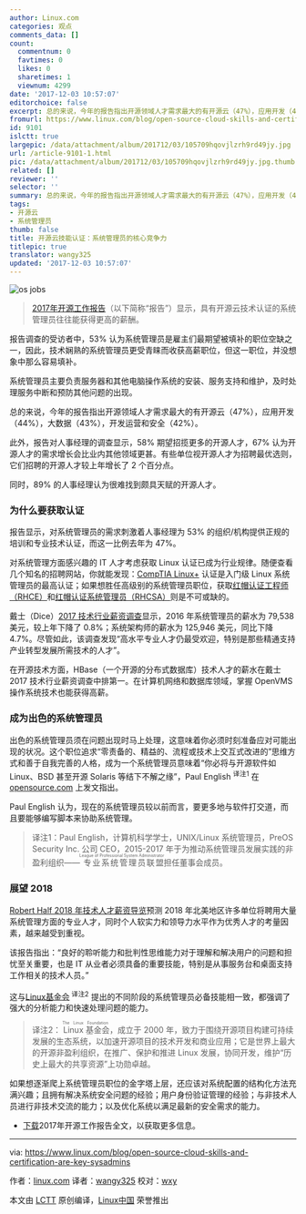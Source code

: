 ```yaml
---
author: Linux.com
categories: 观点
comments_data: []
count:
  commentnum: 0
  favtimes: 0
  likes: 0
  sharetimes: 1
  viewnum: 4299
date: '2017-12-03 10:57:07'
editorchoice: false
excerpt: 总的来说，今年的报告指出开源领域人才需求最大的有开源云（47%），应用开发（44%），大数据（43%），开发运营和安全（42%）。
fromurl: https://www.linux.com/blog/open-source-cloud-skills-and-certification-are-key-sysadmins
id: 9101
islctt: true
largepic: /data/attachment/album/201712/03/105709hqovjlzrh9rd49jy.jpg
url: /article-9101-1.html
pic: /data/attachment/album/201712/03/105709hqovjlzrh9rd49jy.jpg.thumb.jpg
related: []
reviewer: ''
selector: ''
summary: 总的来说，今年的报告指出开源领域人才需求最大的有开源云（47%），应用开发（44%），大数据（43%），开发运营和安全（42%）。
tags:
- 开源云
- 系统管理员
thumb: false
title: 开源云技能认证：系统管理员的核心竞争力
titlepic: true
translator: wangy325
updated: '2017-12-03 10:57:07'
---
```


![os jobs](/data/attachment/album/201712/03/105709hqovjlzrh9rd49jy.jpg "os jobs")



> 
> [2017年开源工作报告](https://www.linuxfoundation.org/blog/2017-jobs-report-highlights-demand-open-source-skills/)（以下简称“报告”）显示，具有开源云技术认证的系统管理员往往能获得更高的薪酬。
> 
> 
> 


报告调查的受访者中，53% 认为系统管理员是雇主们最期望被填补的职位空缺之一，因此，技术娴熟的系统管理员更受青睐而收获高薪职位，但这一职位，并没想象中那么容易填补。


系统管理员主要负责服务器和其他电脑操作系统的安装、服务支持和维护，及时处理服务中断和预防其他问题的出现。


总的来说，今年的报告指出开源领域人才需求最大的有开源云（47%），应用开发（44%），大数据（43%），开发运营和安全（42%）。


此外，报告对人事经理的调查显示，58% 期望招揽更多的开源人才，67% 认为开源人才的需求增长会比业内其他领域更甚。有些单位视开源人才为招聘最优选则，它们招聘的开源人才较上年增长了 2 个百分点。


同时，89% 的人事经理认为很难找到颇具天赋的开源人才。


### 为什么要获取认证


报告显示，对系统管理员的需求刺激着人事经理为 53% 的组织/机构提供正规的培训和专业技术认证，而这一比例去年为 47%。


对系统管理方面感兴趣的 IT 人才考虑获取 Linux 认证已成为行业规律。随便查看几个知名的招聘网站，你就能发现：[CompTIA Linux+](https://certification.comptia.org/certifications/linux?tracking=getCertified/certifications/linux.aspx) 认证是入门级 Linux 系统管理员的最高认证；如果想胜任高级别的系统管理员职位，获取[红帽认证工程师（RHCE）](https://www.redhat.com/en/services/certification/rhce)和[红帽认证系统管理员（RHCSA）](https://www.redhat.com/en/services/certification/rhcsa)则是不可或缺的。


戴士（Dice）[2017 技术行业薪资调查](http://marketing.dice.com/pdf/Dice_TechSalarySurvey_2017.pdf?aliId=105832232)显示，2016 年系统管理员的薪水为 79,538 美元，较上年下降了 0.8%；系统架构师的薪水为 125,946 美元，同比下降 4.7%。尽管如此，该调查发现“高水平专业人才仍最受欢迎，特别是那些精通支持产业转型发展所需技术的人才”。


在开源技术方面，HBase（一个开源的分布式数据库）技术人才的薪水在戴士 2017 技术行业薪资调查中排第一。在计算机网络和数据库领域，掌握 OpenVMS 操作系统技术也能获得高薪。


### 成为出色的系统管理员


出色的系统管理员须在问题出现时马上处理，这意味着你必须时刻准备应对可能出现的状况。这个职位追求“零责备的、精益的、流程或技术上交互式改进的”思维方式和善于自我完善的人格，成为一个系统管理员意味着“你必将与开源软件如 Linux、BSD 甚至开源 Solaris 等结下不解之缘”，Paul English <sup> 译注1</sup> 在 [opensource.com](https://opensource.com/article/17/7/truth-about-sysadmins) 上发文指出。


Paul English 认为，现在的系统管理员较以前而言，要更多地与软件打交道，而且要能够编写脚本来协助系统管理。



> 
> 译注1：Paul English，计算机科学学士，UNIX/Linux 系统管理员，PreOS Security Inc. 公司 CEO，2015-2017 年于为推动系统管理员发展实践的非盈利组织——<ruby> 专业系统管理员联盟 <rt>  League of Professional System Administrator </rt></ruby>担任董事会成员。
> 
> 
> 


### 展望 2018


[Robert Half 2018 年技术人才薪资导览](https://www.roberthalf.com/salary-guide/technology)预测 2018 年北美地区许多单位将聘用大量系统管理方面的专业人才，同时个人软实力和领导力水平作为优秀人才的考量因素，越来越受到重视。


该报告指出：“良好的聆听能力和批判性思维能力对于理解和解决用户的问题和担忧至关重要，也是 IT 从业者必须具备的重要技能，特别是从事服务台和桌面支持工作相关的技术人员。”


这与[Linux基金会](https://www.linux.com/learn/10-essential-skills-novice-junior-and-senior-sysadmins%20%20)<sup> 译注2</sup> 提出的不同阶段的系统管理员必备技能相一致，都强调了强大的分析能力和快速处理问题的能力。



> 
> 译注2：<ruby> Linux 基金会 <rt>  The Linux Foundation </rt></ruby>，成立于 2000 年，致力于围绕开源项目构建可持续发展的生态系统，以加速开源项目的技术开发和商业应用；它是世界上最大的开源非盈利组织，在推广、保护和推进 Linux 发展，协同开发，维护“历史上最大的共享资源”上功勋卓越。
> 
> 
> 


如果想逐渐爬上系统管理员职位的金字塔上层，还应该对系统配置的结构化方法充满兴趣；且拥有解决系统安全问题的经验；用户身份验证管理的经验；与非技术人员进行非技术交流的能力；以及优化系统以满足最新的安全需求的能力。


* [下载](http://bit.ly/2017OSSjobsreport)2017年开源工作报告全文，以获取更多信息。




---


via: <https://www.linux.com/blog/open-source-cloud-skills-and-certification-are-key-sysadmins>


作者：[linux.com](https://www.linux.com/blog/open-source-cloud-skills-and-certification-are-key-sysadmins) 译者：[wangy325](https://github.com/wangy325) 校对：[wxy](https://github.com/wxy)


本文由 [LCTT](https://github.com/LCTT/TranslateProject) 原创编译，[Linux中国](https://linux.cn/) 荣誉推出